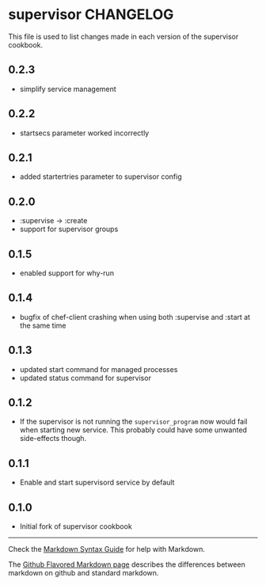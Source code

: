 supervisor CHANGELOG
=================

This file is used to list changes made in each version of the supervisor cookbook.

0.2.3
-----
- simplify service management

0.2.2
-----
- startsecs parameter worked incorrectly

0.2.1
-----
- added startertries parameter to supervisor config

0.2.0
-----
- :supervise -> :create
- support for supervisor groups

0.1.5
-----
- enabled support for why-run

0.1.4
-----
- bugfix of chef-client crashing when using both :supervise and :start at the same time

0.1.3
-----
- updated start command for managed processes
- updated status command for supervisor

0.1.2
-----
- If the supervisor is not running the `supervisor_program` now would fail when starting new service.
  This probably could have some unwanted side-effects though.

0.1.1
-----
- Enable and start supervisord service by default

0.1.0
-----
- Initial fork of supervisor cookbook

- - -
Check the [Markdown Syntax Guide](http://daringfireball.net/projects/markdown/syntax) for help with Markdown.

The [Github Flavored Markdown page](http://github.github.com/github-flavored-markdown/) describes the differences between markdown on github and standard markdown.
